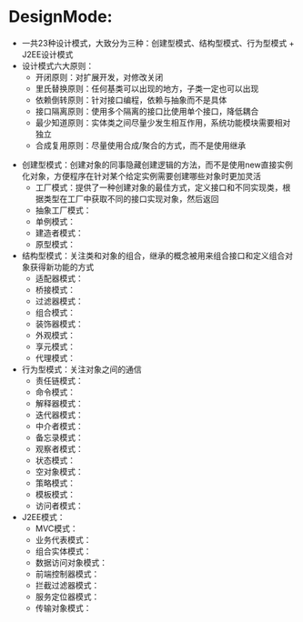 # DesignMode: 
* 一共23种设计模式，大致分为三种：创建型模式、结构型模式、行为型模式 + J2EE设计模式
* 设计模式六大原则：
   + 开闭原则：对扩展开发，对修改关闭
   + 里氏替换原则：任何基类可以出现的地方，子类一定也可以出现
   + 依赖倒转原则：针对接口编程，依赖与抽象而不是具体
   + 接口隔离原则：使用多个隔离的接口比使用单个接口，降低耦合
   + 最少知道原则：实体类之间尽量少发生相互作用，系统功能模块需要相对独立
   + 合成复用原则：尽量使用合成/聚合的方式，而不是使用继承

- 创建型模式：创建对象的同事隐藏创建逻辑的方法，而不是使用new直接实例化对象，方便程序在针对某个给定实例需要创建哪些对象时更加灵活
   + 工厂模式：提供了一种创建对象的最佳方式，定义接口和不同实现类，根据类型在工厂中获取不同的接口实现对象，然后返回
   + 抽象工厂模式：
   + 单例模式：
   + 建造者模式：
   + 原型模式：
- 结构型模式：关注类和对象的组合，继承的概念被用来组合接口和定义组合对象获得新功能的方式
   + 适配器模式：
   + 桥接模式：
   + 过滤器模式：
   + 组合模式：
   + 装饰器模式：
   + 外观模式：
   + 享元模式：
   + 代理模式：
- 行为型模式：关注对象之间的通信
   + 责任链模式：
   + 命令模式：
   + 解释器模式：
   + 迭代器模式：
   + 中介者模式：
   + 备忘录模式：
   + 观察者模式：
   + 状态模式：
   + 空对象模式：
   + 策略模式：
   + 模板模式：
   + 访问者模式：
- J2EE模式：
   + MVC模式：
   + 业务代表模式：
   + 组合实体模式：
   + 数据访问对象模式：
   + 前端控制器模式：
   + 拦截过滤器模式：
   + 服务定位器模式：
   + 传输对象模式：




